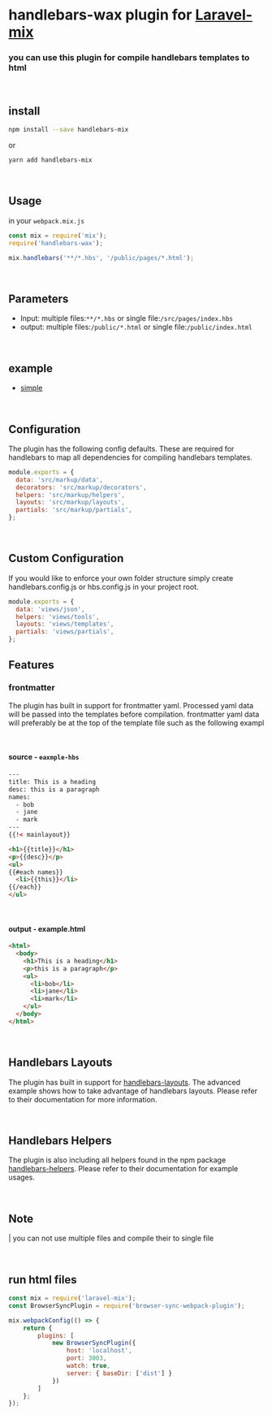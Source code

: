 # handlebars-wax plugin for [Laravel-mix](https://github.com/laravel-mix/laravel-mix)

### you can use this plugin for compile handlebars templates to html
<br>

## install

```bash
npm install --save handlebars-mix
```
or

```bash
yarn add handlebars-mix
```
<br>

## Usage
in your `webpack.mix.js`
```javascript
const mix = require('mix');
require('handlebars-wax');

mix.handlebars('**/*.hbs', '/public/pages/*.html');
```

<br>

## Parameters
- Input: multiple files:```**/*.hbs``` or single file:```/src/pages/index.hbs```
- output: multiple files:```/public/*.html``` or single file:```/public/index.html```

<br>

## example
- [simple]()

<br>

## Configuration
The plugin has the following config defaults. These are required for handlebars to map all dependencies for compiling handlebars templates.

```javascript
module.exports = {
  data: 'src/markup/data',
  decorators: 'src/markup/decorators',
  helpers: 'src/markup/helpers',
  layouts: 'src/markup/layouts',
  partials: 'src/markup/partials',
};
```

<br>

## Custom Configuration
If you would like to enforce your own folder structure simply create handlebars.config.js or hbs.config.js in your project root.
```javascript
module.exports = {
  data: 'views/json',
  helpers: 'views/tools',
  layouts: 'views/templates',
  partials: 'views/partials',
};
```

## Features

### frontmatter
The plugin has built in support for frontmatter yaml. Processed yaml data will be passed into the templates before compilation. frontmatter yaml data will preferably be at the top of the template file such as the following exampl

<br>

#### source - `eaxmple-hbs`

```html
---
title: This is a heading
desc: this is a paragraph
names:
  - bob
  - jane
  - mark
---
{{!< mainlayout}}

<h1>{{title}}</h1>
<p>{{desc}}</p>
<ul>
{{#each names}}
  <li>{{this}}</li>
{{/each}}
</ul>
```

<br>

#### output - example.html
```html
<html>
  <body>
    <h1>This is a heading</h1>
    <p>this is a paragraph</p>
    <ul>
      <li>bob</li>
      <li>jane</li>
      <li>mark</li>
    </ul>
  </body>
</html>
```

<br>

## Handlebars Layouts
The plugin has built in support for [handlebars-layouts](https://www.npmjs.com/package/handlebars-layouts). The advanced example shows how to take advantage of handlebars layouts. Please refer to their documentation for more information.

<br>

## Handlebars Helpers
The plugin is also including all helpers found in the npm package [handlebars-helpers](https://www.npmjs.com/package/handlebars-helpers). Please refer to their documentation for example usages.

<br>

## Note
| you can not use multiple files and compile their to single file

<br>

## run html files
```javascript
const mix = require('laravel-mix');
const BrowserSyncPlugin = require('browser-sync-webpack-plugin');

mix.webpackConfig(() => {
    return {
        plugins: [
            new BrowserSyncPlugin({
                host: 'localhost',
                port: 3003,
                watch: true,
                server: { baseDir: ['dist'] }
            })
        ]
    };
});
```